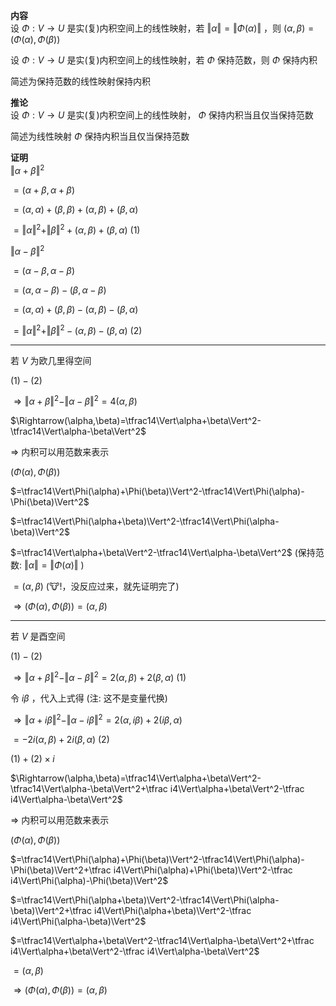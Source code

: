 **内容**  
设 $\Phi:V\to U$ 是实(复)内积空间上的线性映射，若 $\Vert\alpha\Vert=\Vert\Phi(\alpha)\Vert$ ，则 $(\alpha,\beta)=(\Phi(\alpha),\Phi(\beta))$  
  
设 $\Phi:V\to U$ 是实(复)内积空间上的线性映射，若 $\Phi$ 保持范数，则 $\Phi$ 保持内积  
  
简述为保持范数的线性映射保持内积  
  
**推论**  
设 $\Phi:V\to U$ 是实(复)内积空间上的线性映射， $\Phi$ 保持内积当且仅当保持范数  
  
简述为线性映射 $\Phi$ 保持内积当且仅当保持范数  
  
**证明**  
 $\Vert\alpha+\beta\Vert^2$  
  
 $=(\alpha+\beta,\alpha+\beta)$  
  
 $=(\alpha,\alpha)+(\beta,\beta)+(\alpha,\beta)+(\beta,\alpha)$  
  
 $=\Vert\alpha\Vert^2+\Vert\beta\Vert^2+(\alpha,\beta)+(\beta,\alpha)\ (1)$  
  
 $\Vert\alpha-\beta\Vert^2$  
  
 $=(\alpha-\beta,\alpha-\beta)$  
  
 $=(\alpha,\alpha-\beta)-(\beta,\alpha-\beta)$  
  
 $=(\alpha,\alpha)+(\beta,\beta)-(\alpha,\beta)-(\beta,\alpha)$  
  
 $=\Vert\alpha\Vert^2+\Vert\beta\Vert^2-(\alpha,\beta)-(\beta,\alpha)\ (2)$  
  
---  
  
若 $V$ 为欧几里得空间  
  
 $(1)-(2)$  
  
 $\Rightarrow\Vert\alpha+\beta\Vert^2-\Vert\alpha-\beta\Vert^2=4(\alpha,\beta)$  
  
 $\Rightarrow(\alpha,\beta)=\tfrac14\Vert\alpha+\beta\Vert^2-\tfrac14\Vert\alpha-\beta\Vert^2$  
  
 $\Rightarrow$ 内积可以用范数来表示  
  
 $(\Phi(\alpha),\Phi(\beta))$  
  
 $=\tfrac14\Vert\Phi(\alpha)+\Phi(\beta)\Vert^2-\tfrac14\Vert\Phi(\alpha)-\Phi(\beta)\Vert^2$  
  
 $=\tfrac14\Vert\Phi(\alpha+\beta)\Vert^2-\tfrac14\Vert\Phi(\alpha-\beta)\Vert^2$  
  
 $=\tfrac14\Vert\alpha+\beta\Vert^2-\tfrac14\Vert\alpha-\beta\Vert^2$  (保持范数:  $\Vert\alpha\Vert=\Vert\Phi(\alpha)\Vert$ )  
  
 $=(\alpha,\beta)$  (🐮!，没反应过来，就先证明完了)  
  
 $\Rightarrow(\Phi(\alpha),\Phi(\beta))=(\alpha,\beta)$  
  
---  
  
若 $V$ 是酉空间  
  
 $(1)-(2)$  
  
 $\Rightarrow\Vert\alpha+\beta\Vert^2-\Vert\alpha-\beta\Vert^2=2(\alpha,\beta)+2(\beta,\alpha)\ (1)$  
  
令 $i\beta$ ，代入上式得 (注: 这不是变量代换)  
  
 $\Rightarrow\Vert\alpha+i\beta\Vert^2-\Vert\alpha-i\beta\Vert^2=2(\alpha,i\beta)+2(i\beta,\alpha)$  
  
 $=-2i(\alpha,\beta)+2i(\beta,\alpha)\ (2)$  
  
 $(1)+(2)\times i$  
  
 $\Rightarrow(\alpha,\beta)=\tfrac14\Vert\alpha+\beta\Vert^2-\tfrac14\Vert\alpha-\beta\Vert^2+\tfrac i4\Vert\alpha+\beta\Vert^2-\tfrac i4\Vert\alpha-\beta\Vert^2$  
  
 $\Rightarrow$ 内积可以用范数来表示  
  
 $(\Phi(\alpha),\Phi(\beta))$  
  
 $=\tfrac14\Vert\Phi(\alpha)+\Phi(\beta)\Vert^2-\tfrac14\Vert\Phi(\alpha)-\Phi(\beta)\Vert^2+\tfrac i4\Vert\Phi(\alpha)+\Phi(\beta)\Vert^2-\tfrac i4\Vert\Phi(\alpha)-\Phi(\beta)\Vert^2$  
  
 $=\tfrac14\Vert\Phi(\alpha+\beta)\Vert^2-\tfrac14\Vert\Phi(\alpha-\beta)\Vert^2+\tfrac i4\Vert\Phi(\alpha+\beta)\Vert^2-\tfrac i4\Vert\Phi(\alpha-\beta)\Vert^2$  
  
 $=\tfrac14\Vert\alpha+\beta\Vert^2-\tfrac14\Vert\alpha-\beta\Vert^2+\tfrac i4\Vert\alpha+\beta\Vert^2-\tfrac i4\Vert\alpha-\beta\Vert^2$  
  
 $=(\alpha,\beta)$  
  
 $\Rightarrow(\Phi(\alpha),\Phi(\beta))=(\alpha,\beta)$  

